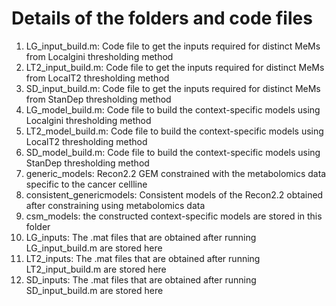 # Details of the folders and code files

1) LG_input_build.m: Code file to get the inputs required for distinct MeMs from Localgini thresholding method
2) LT2_input_build.m: Code file to get the inputs required for distinct MeMs from LocalT2 thresholding method
3) SD_input_build.m: Code file to get the inputs required for distinct MeMs from StanDep thresholding method
4) LG_model_build.m: Code file to build the context-specific models using Localgini thresholding method
5) LT2_model_build.m: Code file to build the context-specific models using LocalT2 thresholding method
6) SD_model_build.m: Code file to build the context-specific models using StanDep thresholding method
7) generic_models: Recon2.2 GEM constrained with the metabolomics data specific to the cancer cellline
8) consistent_genericmodels: Consistent models of the Recon2.2 obtained after constraining using metabolomics data
9) csm_models: the constructed context-specific models are stored in this folder
10) LG_inputs: The .mat files that are obtained after running LG_input_build.m are stored here
11) LT2_inputs: The .mat files that are obtained after running LT2_input_build.m are stored here
12) SD_inputs: The .mat files that are obtained after running SD_input_build.m are stored here